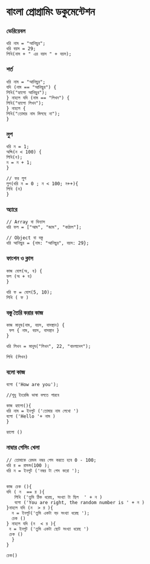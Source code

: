 # বাংলা প্রোগ্রামিং ডকুমেন্টেশন

### ভেরিয়েবল

```
ধরি নাম = "আনিছুর";
ধরি বয়স = 29;
লিখি(নাম + " এর বয়স " + বয়স);
```
### শর্ত
```
ধরি নাম = "আনিছুর";
যদি (নাম == "আনিছুর") {
লিখি("হ্যালো আনিছুর");
} নাহলে যদি (নাম == "লিখন") {
লিখি("হ্যালো লিখন");
} নাহলে {
লিখি("তোমার নাম মিলছে না");
}
```
### লুপ
```
ধরি ন = 1;
অব্দি(ন < 100) {
লিখি(ন);
ন = ন + 1;
}

// ফর লুপ
লুপ(ধরি ন = 0 ; ন < 100; ন++){
লিখি (ন)
}
```
### অ্যারে
```
// Array বা বিন্যাস 
ধরি ফল = ["আম", "জাম", "কাঠাল"];

// Object বা বস্তু 
ধরি আনিছুর = {নাম: "আনিছুর", বয়স: 29};
```

### ফাংশন ও ক্লাস
```
কাজ যোগ(অ, ব) {
ফল (অ + ব)
}

ধরি ফ = যোগ(5, 10);
লিখি ( ফ )
```

### বস্তু তৈরি করার কাজ
```
কাজ মানুষ(নাম, বয়স, বাসস্থান) {
 ফল { নাম, বয়স, বাসস্থান }
}

ধরি লিখন = মানুষ("লিখন", 22, "বাংলাদেশ");

লিখি (লিখন)
```

### বলো কাজ
```
বলো ('How are you');

//শুধু ইংরেজি ভাষা বলতে পারবে

কাজ হ্যালো(){
ধরি নাম = ইনপুট ('তোমার নাম লেখো ')
বলো ('Hello '+ নাম )
}

হ্যালো ()
```

### নাম্বার গেসিং খেলা
```
// তোমাকে রেন্ডম নম্বর গেস করতে হবে 0 - 100;
ধরি র = রান্ডম(100 );
ধরি ন = ইনপুট ('নম্বর টা গেস করো ');


কাজ চেক (){
যদি ( ন  == র ){
   লিখি ('তুমি ঠিক ধরেছ, সংখ্যা টা ছিল  ' + ন )
   বলো ('You are right, the random number is ' + ন )
}নাহলে যদি (ন  > র ){
  ন = ইনপুট('তুমি একটা বড় সংখ্যা ধরেছ ');
  চেক ()
} নাহলে যদি (ন  < র ){
 ন = ইনপুট ('তুমি একটা ছোট সংখ্যা ধরেছ ')
 চেক ()
  }
}

চেক()
```
